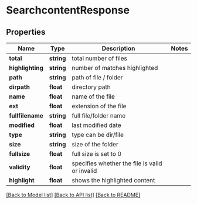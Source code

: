 # SearchcontentResponse

## Properties
Name | Type | Description | Notes
------------ | ------------- | ------------- | -------------
**total** | **string** | total number of files | 
**highlighting** | **string** | number of matches highlighted | 
**path** | **string** | path of file / folder | 
**dirpath** | **float** | directory path | 
**name** | **float** | name of the file | 
**ext** | **float** | extension of the file | 
**fullfilename** | **string** | full file/folder name | 
**modified** | **float** | last modified date | 
**type** | **string** | type can be dir/file | 
**size** | **string** | size of the folder | 
**fullsize** | **float** | full size is set to 0 | 
**validity** | **float** | specifies whether the file is valid or invalid | 
**highlight** | **float** | shows the highlighted content | 

[[Back to Model list]](../README.md#documentation-for-models) [[Back to API list]](../README.md#documentation-for-api-endpoints) [[Back to README]](../README.md)


